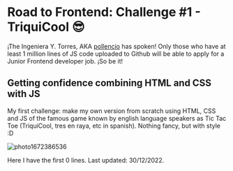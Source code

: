 # Road to Frontend: Challenge #1 - TriquiCool 😎
¡The Ingeniera Y. Torres, AKA [pollencio](https://github.com/pollencio) has spoken! Only those who have at least 1 million lines of JS code uploaded to Github will be able to apply for a Junior Frontend developer job. ¡So be it! 

## Getting confidence combining HTML and CSS with JS
My first challenge: make my own version from scratch using HTML, CSS and JS of the famous game known by english language speakers as Tic Tac Toe (TriquiCool, tres en raya, etc in spanish). Nothing fancy, but with style :D

![photo1672386536](https://user-images.githubusercontent.com/85968522/210047608-58e71f5f-183d-45b2-bfd4-e84879d3a21e.jpeg)

Here I have the first 0 lines. 
Last updated: 30/12/2022.
